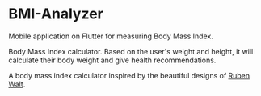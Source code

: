 # BMI-Analyzer

 Mobile application on Flutter for measuring Body Mass Index.

Body Mass Index calculator. Based on the user's weight and height, it will calculate their body weight and give health recommendations.

A body mass index calculator inspired by the beautiful designs of [Ruben Walt](https://dribbble.com/shots/4585382-Simple-BMI-Calculator).